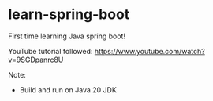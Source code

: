# learn-spring-boot
First time learning Java spring boot!

YouTube tutorial followed: https://www.youtube.com/watch?v=9SGDpanrc8U

Note:
- Build and run on Java 20 JDK
